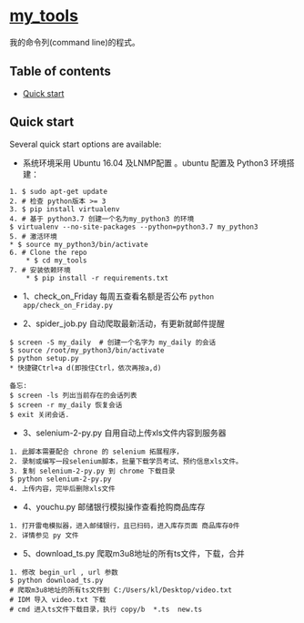 # [my_tools](#)

我的命令列(command line)的程式。


## Table of contents

* [Quick start](#quick-start)


## Quick start

Several quick start options are available:

* 系统环境采用 Ubuntu 16.04 及LNMP配置 。ubuntu 配置及 Python3 环境搭建：
```
1. $ sudo apt-get update
2. # 检查 python版本 >= 3
3. $ pip install virtualenv
4. # 基于 python3.7 创建一个名为my_python3 的环境
$ virtualenv --no-site-packages --python=python3.7 my_python3
5. # 激活环境
* $ source my_python3/bin/activate
6. # Clone the repo
    * $ cd my_tools
7. # 安装依赖环境
    * $ pip install -r requirements.txt
```

* 1、check_on_Friday 每周五查看名额是否公布
`python app/check_on_Friday.py`

* 2、spider_job.py 自动爬取最新活动，有更新就邮件提醒
```
$ screen -S my_daily  # 创建一个名字为 my_daily 的会话
$ source /root/my_python3/bin/activate
$ python setup.py
* 快捷键Ctrl+a d(即按住Ctrl，依次再按a,d)

备忘:
$ screen -ls 列出当前存在的会话列表
$ screen -r my_daily 恢复会话
$ exit 关闭会话.
```

* 3、selenium-2-py.py 自用自动上传xls文件内容到服务器
```
1. 此脚本需要配合 chrone 的 selenium 拓展程序，
2. 录制或编写一段selenium脚本，批量下载学员考试、预约信息xls文件。
3. 复制 selenium-2-py.py 到 chrome 下载目录
$ python selenium-2-py.py
4. 上传内容，完毕后删除xls文件
```

* 4、youchu.py 邮储银行模拟操作查看抢购商品库存
```
1. 打开雷电模拟器，进入邮储银行，且已扫码，进入库存页面 商品库存0件
2. 详情参见 py 文件
```

* 5、download_ts.py 爬取m3u8地址的所有ts文件，下载，合并
```
1. 修改 begin_url , url 参数
$ python download_ts.py
# 爬取m3u8地址的所有ts文件到 C:/Users/kl/Desktop/video.txt
# IDM 导入 video.txt 下载
# cmd 进入ts文件下载目录，执行 copy/b  *.ts  new.ts
```

